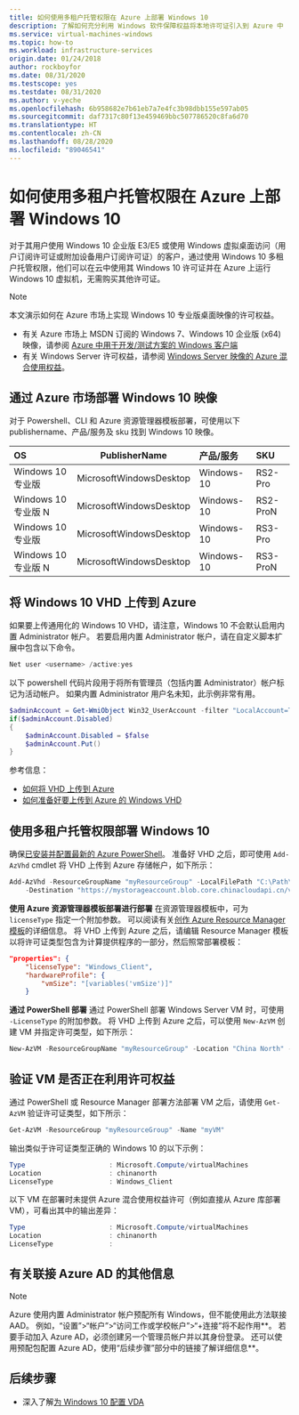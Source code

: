 ```yaml
---
title: 如何使用多租户托管权限在 Azure 上部署 Windows 10
description: 了解如何充分利用 Windows 软件保障权益将本地许可证引入到 Azure 中
ms.service: virtual-machines-windows
ms.topic: how-to
ms.workload: infrastructure-services
origin.date: 01/24/2018
author: rockboyfor
ms.date: 08/31/2020
ms.testscope: yes
ms.testdate: 08/31/2020
ms.author: v-yeche
ms.openlocfilehash: 6b958682e7b61eb7a7e4fc3b98dbb155e597ab05
ms.sourcegitcommit: daf7317c80f13e459469bbc507786520c8fa6d70
ms.translationtype: HT
ms.contentlocale: zh-CN
ms.lasthandoff: 08/28/2020
ms.locfileid: "89046541"
---
```

<!--Verified Successfully-->
# <a name="how-to-deploy-windows-10-on-azure-with-multitenant-hosting-rights"></a>如何使用多租户托管权限在 Azure 上部署 Windows 10 
对于其用户使用 Windows 10 企业版 E3/E5 或使用 Windows 虚拟桌面访问（用户订阅许可证或附加设备用户订阅许可证）的客户，通过使用 Windows 10 多租户托管权限，他们可以在云中使用其 Windows 10 许可证并在 Azure 上运行 Windows 10 虚拟机，无需购买其他许可证。 

<!--Not Available on For more information, please see [Multitenant Hosting for Windows 10](https://www.microsoft.com/CloudandHosting/licensing_sca.aspx).-->

> [!NOTE]
> 本文演示如何在 Azure 市场上实现 Windows 10 专业版桌面映像的许可权益。
> - 有关 Azure 市场上 MSDN 订阅的 Windows 7、Windows 10 企业版 (x64) 映像，请参阅 [Azure 中用于开发/测试方案的 Windows 客户端](client-images.md)
> - 有关 Windows Server 许可权益，请参阅 [Windows Server 映像的 Azure 混合使用权益](hybrid-use-benefit-licensing.md)。
>

<!--Not Available on Windows 8.1 on Azure China-->

## <a name="deploying-windows-10-image-from-azure-marketplace"></a>通过 Azure 市场部署 Windows 10 映像 
对于 Powershell、CLI 和 Azure 资源管理器模板部署，可使用以下 publishername、产品/服务及 sku 找到 Windows 10 映像。

| OS  |      PublisherName      |  产品/服务 | SKU |
|:----------|:-------------:|:------|:------|
| Windows 10 专业版    | MicrosoftWindowsDesktop | Windows-10  | RS2-Pro   |
| Windows 10 专业版 N  | MicrosoftWindowsDesktop | Windows-10  | RS2-ProN  |
| Windows 10 专业版    | MicrosoftWindowsDesktop | Windows-10  | RS3-Pro   |
| Windows 10 专业版 N  | MicrosoftWindowsDesktop | Windows-10  | RS3-ProN  |

## <a name="uploading-windows-10-vhd-to-azure"></a>将 Windows 10 VHD 上传到 Azure
如果要上传通用化的 Windows 10 VHD，请注意，Windows 10 不会默认启用内置 Administrator 帐户。 若要启用内置 Administrator 帐户，请在自定义脚本扩展中包含以下命令。

```powershell
Net user <username> /active:yes
```

以下 powershell 代码片段用于将所有管理员（包括内置 Administrator）帐户标记为活动帐户。 如果内置 Administrator 用户名未知，此示例非常有用。
```powershell
$adminAccount = Get-WmiObject Win32_UserAccount -filter "LocalAccount=True" | ? {$_.SID -Like "S-1-5-21-*-500"}
if($adminAccount.Disabled)
{
    $adminAccount.Disabled = $false
    $adminAccount.Put()
}
```
参考信息： 
* [如何将 VHD 上传到 Azure](upload-generalized-managed.md)
* [如何准备好要上传到 Azure 的 Windows VHD](prepare-for-upload-vhd-image.md)

## <a name="deploying-windows-10-with-multitenant-hosting-rights"></a>使用多租户托管权限部署 Windows 10
确保[已安装并配置最新的 Azure PowerShell](https://docs.microsoft.com/powershell/azure/)。 准备好 VHD 之后，即可使用 `Add-AzVhd` cmdlet 将 VHD 上传到 Azure 存储帐户，如下所示：

```powershell
Add-AzVhd -ResourceGroupName "myResourceGroup" -LocalFilePath "C:\Path\To\myvhd.vhd" `
    -Destination "https://mystorageaccount.blob.core.chinacloudapi.cn/vhds/myvhd.vhd"
```

**使用 Azure 资源管理器模板部署进行部署** 在资源管理器模板中，可为 `licenseType` 指定一个附加参数。 可以阅读有关[创作 Azure Resource Manager 模板](../../azure-resource-manager/templates/template-syntax.md)的详细信息。 将 VHD 上传到 Azure 之后，请编辑 Resource Manager 模板以将许可证类型包含为计算提供程序的一部分，然后照常部署模板：
```json
"properties": {
    "licenseType": "Windows_Client",
    "hardwareProfile": {
        "vmSize": "[variables('vmSize')]"
    }
```

**通过 PowerShell 部署** 通过 PowerShell 部署 Windows Server VM 时，可使用 `-LicenseType` 的附加参数。 将 VHD 上传到 Azure 之后，可以使用 `New-AzVM` 创建 VM 并指定许可类型，如下所示：
```powershell
New-AzVM -ResourceGroupName "myResourceGroup" -Location "China North" -VM $vm -LicenseType "Windows_Client"
```

## <a name="verify-your-vm-is-utilizing-the-licensing-benefit"></a>验证 VM 是否正在利用许可权益
通过 PowerShell 或 Resource Manager 部署方法部署 VM 之后，请使用 `Get-AzVM` 验证许可证类型，如下所示：
```powershell
Get-AzVM -ResourceGroup "myResourceGroup" -Name "myVM"
```

输出类似于许可证类型正确的 Windows 10 的以下示例：

```powershell
Type                     : Microsoft.Compute/virtualMachines
Location                 : chinanorth
LicenseType              : Windows_Client
```

以下 VM 在部署时未提供 Azure 混合使用权益许可（例如直接从 Azure 库部署 VM），可看出其中的输出差异：

```powershell
Type                     : Microsoft.Compute/virtualMachines
Location                 : chinanorth
LicenseType              :
```

## <a name="additional-information-about-joining-azure-ad"></a>有关联接 Azure AD 的其他信息
>[!NOTE]
>Azure 使用内置 Administrator 帐户预配所有 Windows，但不能使用此方法联接 AAD。 例如，“设置”>“帐户”>“访问工作或学校帐户”>“+连接”将不起作用**。 若要手动加入 Azure AD，必须创建另一个管理员帐户并以其身份登录。 还可以使用预配包配置 Azure AD，使用“后续步骤”部分中的链接了解详细信息**。
>
>

## <a name="next-steps"></a>后续步骤
- 深入了解[为 Windows 10 配置 VDA](https://docs.microsoft.com/windows/deployment/vda-subscription-activation)

<!--Not Avvailable on - Learn more about [Multitenant Hosting for Windows 10](https://www.microsoft.com/CloudandHosting/licensing_sca.aspx)-->

<!-- Update_Description: new article about windows desktop multitenant hosting deployment -->
<!--NEW.date: 08/31/2020-->